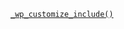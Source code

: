 <p><code><a href="https://developer.wordpress.org/reference/functions/_wp_customize_include/">_wp_customize_include()</a></code></p>

<blockquote>



</blockquote>
